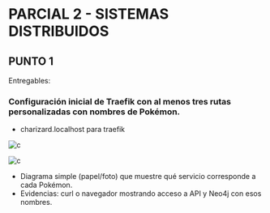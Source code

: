 # PARCIAL 2 - SISTEMAS DISTRIBUIDOS

## PUNTO 1

Entregables:

### Configuración inicial de Traefik con al menos tres rutas personalizadas con nombres de Pokémon.

- charizard.localhost para traefik

![c](cha.png)

![c](mewtwo.png)

- Diagrama simple (papel/foto) que muestre qué servicio corresponde a cada
  Pokémon.
- Evidencias: curl o navegador mostrando acceso a API y Neo4j con esos
  nombres.
